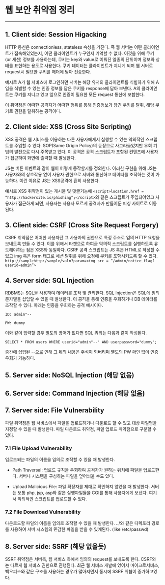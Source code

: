 
# 웹 보안 취약점 정리

---

## 1. Client side: Session Higacking

HTTP 통신은 connectionless, stateless 속성을 가진다. 즉 웹 서버는 어떤 클라이언트가 접속해있었는지, 어떤 클라이언트가 누구인지 기억할 수 없다. 이것을 위해 쿠키(or 세션) 정보를 사용하는데, 쿠키는 key와 value로 이뤄진 일종의 단위이며 정보와 상태를 표현하는 용도로 사용한다. 쿠키 데이터는 클라이언트가 지니게 되며 웹 서버로 request시 필요한 쿠키를 헤더에 담아 전송한다.

예시로 A가 웹 서비스에 로그인하면 서버는 해당 유저의 클라이언트를 식별하기 위해 A임을 식별할 수 있는 인증 정보를 담은 쿠키를 response에 담아 보낸다. A의 클라이언트는 쿠키를 지니고 있고 앞으로 인증이 필요한 모든 request 통신에 포함한다.

이 취약점은 어떠한 공격자가 어떠한 행위를 통해 인증정보가 담긴 쿠키를 탈취, 해당 쿠키로 권한을 탈취하는 공격이다.

## 2. Client side: XSS (Cross Site Scripting)

XSS 공격은 웹 서비스를 이용하는 다른 사용자에게서 실행할 수 있는 악의적인 스크립트를 주입할 수 있다. SOP(Same Origin Policy)의 등장으로 사그라들었지만 우회 기법의 발전으로 다시 주목받고 있다. 이 공격은 공격 스크립트가 포함된 컨텐츠에 사용자가 접근하여 화면에 출력할 때 발생한다.

JS는 버튼 이벤트와 같이 웹이 어떻게 동작할지를 정의한다. 이러한 구현을 위해 JS는 사용자와의 상호작용 없이 사용자 권한으로 서버와 통신하고 데이터를 조작하는 것이 가능하다. 이런 이유로 JS는 XSS공격에 흔히 사용한다.

예시로 XSS 취약점이 있는 게시물 및 댓글기능에 `<script>location.href = ”http://hackersite.io/phishing”;</script>`와 같은 스크립트가 주입되어있고 사용자가 접근하게 되면, 사용자는 사용자 모르게 공격자가 만들어둔 피싱 사이트로 이동된다.

## 3. Client side: CSRF (Cross Site Request Forgery)

CSRF 취약점은 어떠한 사용자던 그 사용자의 권한으로 특정 주소로 임의 HTTP 요청을 보내도록 만들 수 있다. 이를 위해서 타겟으로 하여금 악의적 스크립트를 실행하도록 유도해야하는 점은 XSS와 동일하다. CSRF 공격 스크립트는 JS 혹은 HTML로 작성할 수 있고 img 혹은 form 태그로 세션 탈취를 위해 요청에 쿠키를 포함시키도록 할 수 있다. `http://samplehttp:/sample/valn?param=<img src = “/admin/notice_flag?userid=admin”>`

## 4. Server side: SQL Injection

RDBMS는 SQL을 사용하여 데이터를 조작 및 관리한다. SQL Injection은 SQL에 임의 문자열을 삽입할 수 있을 때 발생한다. 이 공격을 통해 인증을 우회하거나 DB 데이터를 조작할 수 있다. 아래는 인증을 우회하는 공격 예시이다.

`ID: admin"--`

`PW: dummy`

이와 같이 입력할 경우 별도의 방어가 없다면 SQL 쿼리는 다음과 같이 작성된다.

`SELECT * FROM users WHERE userid="admin"--" AND userpassword="dummy";`

중간에 삽입된 --으로 인해 그 뒤의 내용은 주석이 되버리며 별도의 PW 확인 없이 인증 우회가 가능하다.

## 5. Server side: NoSQL Injection (해당 없음)

## 6. Server side: Command Injection (해당 없음)

## 7. Server side: File Vulnerability

파일 취약점은 웹 서비스에서 파일을 업로드하거나 다운로드 할 수 있고 대상 파일명을 지정할 수 있을 때 발생한다. 파일 다운로드 취약점, 파일 업로드 취약점으로 구분할 수 있다.

### 7.1 File Upload Vulnerability

업로드되는 파일의 이름을 임의로 조작할 수 있을 때 발생한다.

* Path Traversal: 업로드 규칙을 우회하여 공격자가 원하는 위치에 파일을 업로드한다. 서버나 시스템을 구성하는 파일을 덮어씌울 수도 있다.

* Upload Malicious File: 파일 확장자를 제대로 확인하지 않았을 때 발생한다. 서버는 보통 php, jsp, asp와 같은 실행파일들을 CGI를 통해 사용자에게 보낸다. 여기서 악의적인 스크립트를 업로드할 수 있다.

### 7.2 File Download Vulnerability

다운로드할 파일의 이름을 임의로 조작할 수 있을 때 발생한다. ../와 같은 디렉토리 경로를 사용하여 서버 시스템의 민감한 파일을 받을 수 있게된다. (like /etc/passwd)

## 8. Server side: SSRF (해당 없을듯)

SSRF 취약점은 서버측, 웹 서비스 측에서 임의의 request를 보내도록 한다. CSRF와는 다르게 웹 서비스 권한으로 진행된다. 최근 웹 서비스 개발에 있어서 마이크로서비스, 백오피스와 같은 구조를 사용하는 경우가 많아지면서 동시에 SSRF 위협이 증가하고있다.